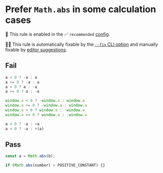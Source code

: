 # Prefer `Math.abs` in some calculation cases

💼 This rule is enabled in the ✅ `recommended` [config](https://github.com/sindresorhus/eslint-plugin-unicorn#preset-configs-eslintconfigjs).

🔧💡 This rule is automatically fixable by the [`--fix` CLI option](https://eslint.org/docs/latest/user-guide/command-line-interface#--fix) and manually fixable by [editor suggestions](https://eslint.org/docs/latest/use/core-concepts#rule-suggestions).

<!-- end auto-generated rule header -->
<!-- Do not manually modify this header. Run: `npm run fix:eslint-docs` -->

<!-- Remove this comment, add more detailed description. -->

## Fail

```js
a < 0 ? -a : a
a <= 0 ? -a : a
a > 0 ? a : -a
a >= 0 ? a : -a

window.a < 0 ? -window.a : window.a
window.a <= 0 ? -window.a : window.a
window.a > 0 ? window.a : -window.a
window.a >= 0 ? window.a : -window.a

a < 0 ? -a : +a
a < 0 ? -a : +(a)
```

## Pass

```js
const a = Math.abs(b);

if (Math.abs(number) > POSITIVE_CONSTANT) {}
```
